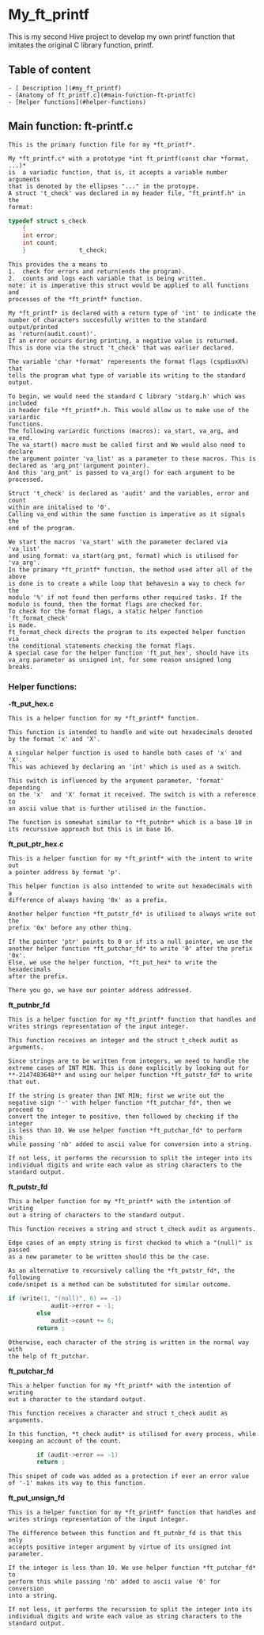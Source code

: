 # My_ft_printf

This is my second Hive project to develop my own printf function that imitates the original C library function, printf.

## Table of content

	- [ Description ](#my_ft_printf)
	- [Anatomy of ft_printf.c](#main-function-ft-printfc)
	- [Helper functions](#helper-functions)

## Main function: ft-printf.c 

  	This is the primary function file for my *ft_printf*.

	My *ft_printf.c* with a prototype *int ft_printf(const char *format, ...)*
	is	a variadic function, that is, it accepts a variable	number arguments 
	that is denoted by the ellipses "..." in the protoype.
	A struct 't_check' was declared in my header file, "ft_printf.h" in the 
	format:
	
```C
typedef struct s_check
	{
	int	error;
	int	count;
	}				t_check;

```	
	
	This provides the a means to 
	1.	check for errors and return(ends the program).
	2.	counts and logs each variable that is being written.
	note: it is imperative this struct would be applied to all functions and 
	processes of the *ft_printf* function.
	
	My *ft_printf* is declared with a return type of 'int' to indicate the
	number of characters succesfully written to the standard output/printed
	as 'return(audit.count)'.
	If an error occurs during printing, a negative value is returned.
	This is done via the struct 't_check' that was earlier declared.

	The variable 'char *format' reperesents the format flags (cspdiuxX%) that
	tells the program what type of variable its writing to the standard output.

	To begin, we would need the standard C library 'stdarg.h' which was included
	in header file *ft_printf*.h. This would allow us to make use of the variardic
	functions.
	The following variardic functions (macros): va_start, va_arg, and va_end.
	The va_start() macro must be called first and We would also need to declare
	the argument pointer 'va_list' as a parameter to these macros. This is 
	declared as 'arg_pnt'(argument pointer).
	And this 'arg_pnt' is passed to va_arg() for each argument to be processed.
	
	Struct 't_check' is declared as 'audit' and the variables, error and count
	within are initalised to '0'.
	Calling va_end within the same function is imperative as it signals the
	end of the program.
	
	We start the macros 'va_start' with the parameter declared via 'va_list' 
	and using format: va_start(arg_pnt, format) which is utilised for 'va_arg'.
	In the primary *ft_printf* function, the method used after all of the above
	is done is to create a while loop that behavesin a way to check for the 
	modulo '%' if not found then performs other required tasks. If the 
	modulo is found, then the format flags are checked for.
	To check for the format flags, a static helper function 'ft_format_check'
	is made.
	ft_format_check directs the program to its expected helper function via
	the conditional statements checking the format flags.
	A special case for the helper function 'ft_put_hex', should have its 
	va_arg parameter as unsigned int, for some reason unsigned long breaks.

 
### Helper functions:

**-ft_put_hex.c**

  	This is a helper function for my *ft_printf* function.
  
	This function is intended to handle and wite out hexadecimals denoted
	by the format 'x' and 'X'.
 
	A singular helper function is used to handle both cases of 'x' and 'X'.
	This was achieved by declaring an 'int' which is used as a switch.
 
	This switch is influenced by the argument parameter, 'format' depending 
	on the 'x'	and 'X' format it received. The switch is with a reference to 
	an ascii value that is further utilised in the function.
 
	The function is somewhat similar to *ft_putnbr* which is a base 10 in 
	its recurssive approach but	this is in base 16.



**ft_put_ptr_hex.c**

  	This is a helper function for my *ft_printf* with the intent to write out 
	a pointer address by format 'p'.
 
	This helper function is also inttended to write out hexadecimals with a 
	difference of always having '0x' as a prefix.
 
	Another helper function *ft_putstr_fd* is utilised to always write out the 
	prefix '0x' before any other thing.
 
	If the pointer 'ptr' points to 0 or if its a null pointer, we use the 
	another helper function *ft_putchar_fd* to write '0' after the prefix '0x'.
	Else, we use the helper function, *ft_put_hex* to write the hexadecimals 
	after the prefix.
 
	There you go, we have our pointer address addressed. 



**ft_putnbr_fd**

	This is a helper function for my *ft_printf* function that handles and 
	writes strings representation of the input integer.

	This function receives an integer and the struct t_check audit as arguments.

	Since strings are to be written from integers, we need to handle the 
	extreme cases of INT MIN. This is done explicitly by looking out for 
	**-2147483648** and using our helper function *ft_putstr_fd* to write 
	that out.

	If the string is greater than INT MIN; first we write out the 
	negative sign '-' with helper function *ft_putchar_fd*, then we proceed to 
	convert the integer to positive, then followed by checking if the integer
	is less than 10. We use helper function *ft_putchar_fd* to perform this 
	while passing 'nb' added to ascii value for conversion into a string.

	If not less, it performs the recurssion to split the integer into its
	individual digits and write each value as string characters to the 
	standard output.



**ft_putstr_fd**

	This a helper function for my *ft_printf* with the intention of writing
	out a string of characters to the standard output.
	
	This function receives a string and struct t_check audit as arguments.
	
	Edge cases of an empty string is first checked to which a "(null)" is passed
	as a new parameter to be written should this be the case.
	
	As an alternative to recursively calling the *ft_putstr_fd*, the following 
	code/snipet is a method can be substituted for similar outcome.
	
``` C
if (write(1, "(null)", 6) == -1)
			audit->error = -1;
		else
			audit->count += 6;
		return ;
```
		
	
	Otherwise, each character of the string is written in the normal way with
	the help of ft_putchar.



**ft_putchar_fd**

	This a helper function for my *ft_printf* with the intention of writing
	out a character to the standard output.
	
	This function receives a character and struct t_check audit as arguments.
	
	In this function, *t_check audit* is utilised for every process, while
	keeping an account of the count.
	
```C
		if (audit->error == -1)
		return ;
```
		
	This snipet of code was added as a protection if ever an error value 
	of '-1' makes its way to this function.



**ft_put_unsign_fd**

	This is a helper function for my *ft_printf* function that handles and 
	writes strings representation of the input integer.
	
	The difference between this function and ft_putnbr_fd is that this only 
	accepts positive integer argument by virtue of its unsigned int parameter.
	
	If the integer is less than 10. We use helper function *ft_putchar_fd* to 
	perform this while passing 'nb' added to ascii value '0' for conversion 
	into a string.

	If not less, it performs the recurssion to split the integer into its
	individual digits and write each value as string characters to the 
	standard output.

